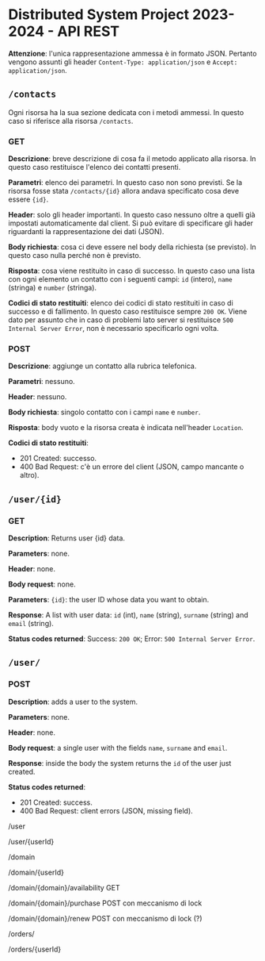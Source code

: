 # Distributed System Project 2023-2024 - API REST

**Attenzione**: l'unica rappresentazione ammessa è in formato JSON. Pertanto vengono assunti gli header `Content-Type: application/json` e `Accept: application/json`.

## `/contacts`

Ogni risorsa ha la sua sezione dedicata con i metodi ammessi. In questo caso si riferisce alla risorsa `/contacts`.

### GET

**Descrizione**: breve descrizione di cosa fa il metodo applicato alla risorsa. In questo caso restituisce l'elenco dei contatti presenti.

**Parametri**: elenco dei parametri. In questo caso non sono previsti. Se la risorsa fosse stata `/contacts/{id}` allora andava specificato cosa deve essere `{id}`.

**Header**: solo gli header importanti. In questo caso nessuno oltre a quelli già impostati automaticamente dal client. Si può evitare di specificare gli hader riguardanti la rappresentazione dei dati (JSON).

**Body richiesta**: cosa ci deve essere nel body della richiesta (se previsto). In questo caso nulla perché non è previsto.

**Risposta**: cosa viene restituito in caso di successo. In questo caso una lista con ogni elemento un contatto con i seguenti campi: `id` (intero), `name` (stringa) e `number` (stringa).

**Codici di stato restituiti**: elenco dei codici di stato restituiti in caso di successo e di fallimento. In questo caso restituisce sempre `200 OK`. Viene dato per assunto che in caso di problemi lato server si restituisce `500 Internal Server Error`, non è necessario specificarlo ogni volta.

### POST

**Descrizione**: aggiunge un contatto alla rubrica telefonica.

**Parametri**: nessuno.

**Header**: nessuno.

**Body richiesta**: singolo contatto con i campi `name` e `number`.

**Risposta**: body vuoto e la risorsa creata è indicata nell'header `Location`.

**Codici di stato restituiti**:

* 201 Created: successo.
* 400 Bad Request: c'è un errore del client (JSON, campo mancante o altro).

## `/user/{id}`

### GET

**Description**: Returns user {id} data.

**Parameters**: none.

**Header**: none.

**Body request**: none.

**Parameters**: `{id}`: the user ID whose data you want to obtain.

**Response**: A list with user data: `id` (int), `name` (string), `surname` (string) and `email` (string).

**Status codes returned**: Success: `200 OK`; Error: `500 Internal Server Error`.

## `/user/`

### POST

**Description**: adds a user to the system.

**Parameters**: none.

**Header**: none.

**Body request**: a single user with the fields `name`, `surname` and `email`.

**Response**: inside the body the system returns the `id` of the user just created.

**Status codes returned**:

* 201 Created: success.
* 400 Bad Request: client errors (JSON, missing field).


/user

/user/{userId}

/domain

/domain/{userId}

/domain/{domain}/availability GET

/domain/{domain}/purchase POST con meccanismo di lock

/domain/{domain}/renew POST con meccanismo di lock (?)

/orders/

/orders/{userId}

